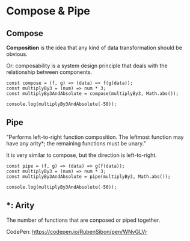 # Compose & Pipe

## Compose

**Composition** is the idea that any kind of data transformation should be obvious.

Or: composability is a system design principle that deals with the relationship between components.

```
const compose = (f, g) => (data) => f(g(data));
const multiplyBy3 = (num) => num * 3;
const multiplyBy3AndAbsolute = compose(multiplyBy3, Math.abs());

console.log(multiplyBy3AndAbsolute(-50));
```

## Pipe

"Performs left-to-right function composition. The leftmost function may have any arity*; the remaining functions must be unary."

It is very similar to compose, but the direction is left-to-right.

```
const pipe = (f, g) => (data) => g(f(data));
const multiplyBy3 = (num) => num * 3;
const multiplyBy3AndAbsolute = pipe(multiplyBy3, Math.abs());

console.log(multiplyBy3AndAbsolute(-50));
```

## *: Arity

The number of functions that are conposed or piped together.

CodePen: https://codepen.io/RubenSibon/pen/WNvGLVr
